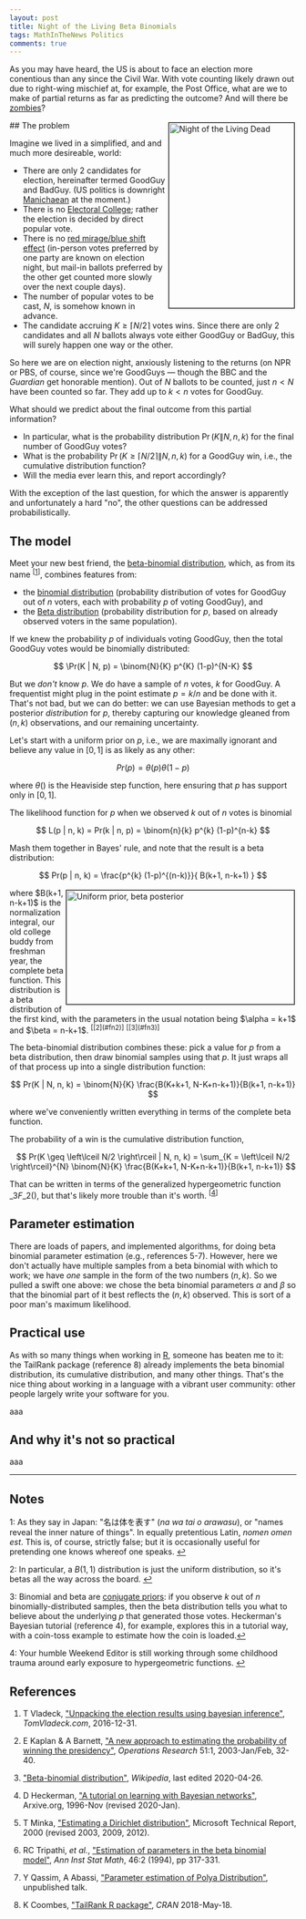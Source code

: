 ```yaml
---
layout: post
title: Night of the Living Beta Binomials
tags: MathInTheNews Politics
comments: true
---
```


As you may have heard, the US is about to face an election more conentious than any since
the Civil War.  With vote counting likely drawn out due to right-wing mischief at, for
example, the Post Office, what are we to make of partial returns as far as predicting the
outcome?  And will there be [zombies](https://en.wikipedia.org/wiki/Night_of_the_Living_Dead)?  

<img src="{{site.baseurl }}/images/2020-10-02-night-of-the-living-beta-binomials-movie.jpg" width="220" height="325" alt="Night of the Living Dead" title="Night of the Living Dead" style="float: right; margin: 3px 3px 3px 3px; border: 1px solid #000000;">
## The problem  

Imagine we lived in a simplified, and and much more desireable, world:  
- There are only 2 candidates for election, hereinafter termed GoodGuy and BadGuy.  (US politics is downright [Manichaean](https://en.wikipedia.org/wiki/Manichaeism) at the moment.)  
- There is no [Electoral College](https://en.wikipedia.org/wiki/United_States_Electoral_College); rather the election is decided by direct popular vote.  
- There is no [red mirage/blue shift effect](https://www.cnn.com/2020/09/01/politics/2020-election-count-red-mirage-blue-shift/index.html) (in-person votes preferred by one party are known on election night, but mail-in ballots preferred by the other get counted more slowly over the next couple days).  
- The number of popular votes to be cast, $N$, is somehow known in advance.  
- The candidate accruing $K \geq \left\lceil N/2 \right\rceil$ votes wins.  Since there are only 2 candidates and all $N$ ballots always vote either GoodGuy or BadGuy, this will surely happen one way or the other.  

So here we are on election night, anxiously listening to the returns (on NPR or PBS, of
course, since we're GoodGuys &mdash; though the BBC and the _Guardian_ get honorable
mention).  Out of $N$ ballots to be counted, just $n < N$ have been counted so far.  They
add up to $k < n$ votes for GoodGuy.  

What should we predict about the final outcome from this partial information?  
- In particular, what is the probability distribution $\Pr(K \| N, n, k)$ for the final number of GoodGuy votes?  
- What is the probability $\Pr(K \geq \left\lceil N/2 \right\rceil \| N, n, k)$ for a GoodGuy win, i.e., the cumulative distribution function?  
- Will the media ever learn this, and report accordingly?  

With the exception of the last question, for which the answer is apparently and
unfortunately a hard "no", the other questions can be addressed probabilistically.  

## The model

Meet your new best friend, the
[beta-binomial distribution](https://en.wikipedia.org/wiki/Beta-binomial_distribution),
which, as from its name <sup id="fn1a">[[1](#fn1)]</sup>, combines features from:
- the [binomial distribution](https://en.wikipedia.org/wiki/Binomial_distribution) (probability distribution of votes for GoodGuy out of $n$ voters, each with probability $p$ of voting GoodGuy), and  
- the [Beta distribution](https://en.wikipedia.org/wiki/Beta_distribution) (probability
distribution for $p$, based on already observed voters in the same population).  

If we knew the probability $p$ of individuals voting GoodGuy, then the total GoodGuy votes would be
binomially distributed:  

$$
\Pr(K | N, p) = \binom{N}{K} p^{K} (1-p)^{N-K}
$$

But we _don't_ know $p$.  We do have a sample of $n$ votes, $k$ for GoodGuy.  A
frequentist might plug in the point estimate $p = k/n$ and be done with it.  That's not
bad, but we can do better: we can use Bayesian methods to get a posterior _distribution_
for $p$, thereby capturing our knowledge gleaned from $(n, k)$ observations, and our
remaining uncertainty.  

Let's start with a uniform prior on $p$, i.e., we are maximally ignorant and believe any
value in $[0, 1]$ is as likely as any other:  

$$
Pr(p) = \theta(p) \theta(1-p)
$$

where $\theta()$ is the Heaviside step function, here ensuring that $p$ has support only in
$[0, 1]$.

The likelihood function for $p$ when we observed $k$ out of $n$ votes is binomial

$$
L(p | n, k) = Pr(k | n, p) = \binom{n}{k} p^{k} (1-p)^{n-k}
$$

Mash them together in Bayes' rule, and note that the result is a beta distribution: 

$$
Pr(p | n, k) = \frac{p^{k} (1-p)^{(n-k)}}{ B(k+1, n-k+1) }
$$

<img src="{{site.baseurl }}/images/2020-10-02-night-of-the-living-beta-binomials-betas.png" width="400" height="200" alt="Uniform prior, beta posterior" title="Uniform prior, beta posterior" style="float: right; margin: 3px 3px 3px 3px; border: 1px solid #000000;">
where $B(k+1, n-k+1)$ is the normalization integral, our old college buddy from freshman
year, the complete beta function.  This distribution is a beta distribution of the first
kind, with the parameters in the usual notation being $\alpha = k+1$ and 
$\beta = n-k+1$. <sup id="fn2a">[[2](#fn2)]</sup>  <sup id="fn3a">[[3](#fn3)]</sup>  

The beta-binomial distribution combines these: pick a value for $p$ from a beta
distribution, then draw binomial samples using that $p$.  It just wraps all of that
process up into a single distribution function:  

$$
Pr(K | N, n, k) = \binom{N}{K} \frac{B(K+k+1, N-K+n-k+1)}{B(k+1, n-k+1)}
$$

where we've conveniently written everything in terms of the complete beta function.  

The probability of a win is the cumulative distribution function,  

$$
Pr(K \geq \left\lceil N/2 \right\rceil | N, n, k) = \sum_{K = \left\lceil N/2 \right\rceil}^{N} \binom{N}{K} \frac{B(K+k+1, N-K+n-k+1)}{B(k+1, n-k+1)}
$$

That can be written in terms of the generalized hypergeometric function ${}\_{3}F\_{2}()$, but
that's likely more trouble than it's worth. <sup id="fn4a">[[4](#fn4)]</sup>  

## Parameter estimation  

There are loads of papers, and implemented algorithms, for doing beta binomial parameter
estimation (e.g., references 5-7).  However, here we don't actually have multiple samples
from a beta binomial with which to work; we have _one_ sample in the form of the two
numbers $(n, k)$.  So we pulled a swift one above: we chose the beta binomial parameters
$\alpha$ and $\beta$ so that the binomial part of it best reflects the $(n, k)$ observed.
This is sort of a poor man's maximum likelihood.  

## Practical use  

As with so many things when working in [R](https://www.r-project.org/), someone has beaten
me to it: the TailRank package (reference 8) already implements the beta binomial
distribution, its cumulative distribution, and many other things.  That's the nice thing
about working in a language with a vibrant user community: other people largely write your
software for you.  

aaa

## And why it's not so practical

aaa

---

## Notes  

<a id="fn1">1</a>: As they say in Japan: "名は体を表す" (_na wa tai o arawasu_), or "names
reveal the inner nature of things".  In equally pretentious Latin, _nomen omen est_.  This is,
of course, strictly false; but it is occasionally useful for pretending one knows whereof
one speaks. [↩](#fn1a)

<a id="fn2">2</a>: In particular, a $B(1, 1)$ distribution is just the uniform
distribution, so it's betas all the way across the board. [↩](#fn2a)

<a id="fn3">3</a>: Binomial and beta are [conjugate priors](https://en.wikipedia.org/wiki/Conjugate_prior):
if you observe $k$ out of $n$ binomially-distributed samples,  then the beta
distribution tells you what to believe about the underlying $p$ that generated those
votes.  Heckerman's Bayesian tutorial (reference 4), for example, explores this in a
tutorial way, with a coin-toss example to estimate how the coin is loaded.[↩](#fn3a)

<a id="fn4">4</a>: Your humble Weekend Editor is still working through some childhood
trauma around early exposure to hypergeometric functions. [↩](#fn4a)

## References

1. T Vladeck, ["Unpacking the election results using bayesian inference"](https://tomvladeck.com/2016/12/31/unpacking-the-election-results-using-bayesian-inference/), _TomVladeck.com_, 2016-12-31.  

1. E Kaplan &amp; A Barnett, ["A new approach to estimating the probability of winning the presidency"](http://www.columbia.edu/~mh2078/NewApproach.pdf),  _Operations Research_ 51:1, 2003-Jan/Feb, 32-40.  

1. ["Beta-binomial distribution"](https://en.wikipedia.org/wiki/Beta-binomial_distribution), _Wikipedia_, last edited 2020-04-26.  

1. D Heckerman, ["A tutorial on learning with Bayesian networks"](https://arxiv.org/pdf/2002.00269.pdf), Arxive.org, 1996-Nov (revised 2020-Jan).  

1. T Minka, ["Estimating a Dirichlet distribution"](https://tminka.github.io/papers/dirichlet/), Microsoft Technical Report, 2000 (revised 2003, 2009, 2012).

1. RC Tripathi, _et al._, ["Estimation of parameters in the beta binomial model"](https://www.ism.ac.jp/editsec/aism/pdf/046_2_0317.pdf), _Ann Inst Stat Math_, 46:2 (1994), pp 317-331.

1. Y Qassim, A Abassi, ["Parameter estimation of Polya Distribution"](http://people.oregonstate.edu/~qassimy/Joe_Qassim_Site/Projects/Entries/2011/11/8_ECE_565__ESTIMATION,_DETECTION,_AND_FILTERING_files/ECE565%20Est%20Project%20Presentation.pdf), unpublished talk.

1. K Coombes, ["TailRank R package"](https://cran.r-project.org/web/packages/TailRank/TailRank.pdf), _CRAN_ 2018-May-18.
